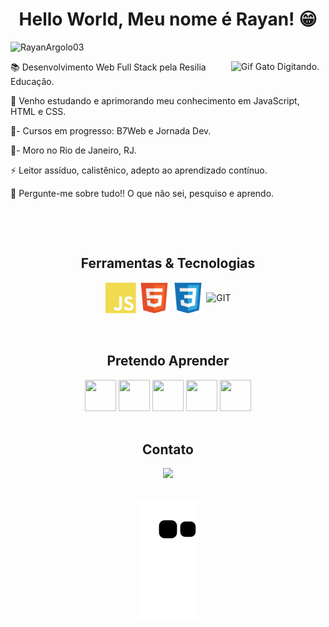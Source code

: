 <h1 align="center">Hello World, Meu nome é Rayan! 😁</h1>




<!-- ... -->


<p align="left"> <img src="https://komarev.com/ghpvc/?username=RayanArgolo03&label=Profile%20views&color=0e75b6&style=flat" alt="RayanArgolo03" /></p>
<img src=https://media.tenor.com/rkY5QA5c3VAAAAAC/gato-digitando.gif" width="30%" height="30%" align="right" border-radius="50%" alt="Gif Gato Digitando.">


<p>📚 Desenvolvimento Web Full Stack pela Resilia Educação. <p>
<p> 🌱 Venho estudando e aprimorando meu conhecimento em JavaScript, HTML e CSS. <p>
<p>🎯- Cursos em progresso: B7Web e Jornada Dev.</p>
<p>🏡- Moro no Rio de Janeiro, RJ.</p>
<p> ⚡ Leitor assíduo, calistênico, adepto ao aprendizado contínuo.  <p>
<p> 💬 Pergunte-me sobre tudo!! O que não sei, pesquiso e aprendo. <p>



<br>
<div  align="center"> 
  <div style="display: inline_block"><br>
  <h2>Ferramentas & Tecnologias</h2>
  <img align="center" alt="Javascript" height="50" width="50" src="https://raw.githubusercontent.com/devicons/devicon/master/icons/javascript/javascript-plain.svg">
  <img align="center" alt="HTML" height="50" width="50" src="https://raw.githubusercontent.com/devicons/devicon/master/icons/html5/html5-original.svg">
  <img align="center" alt="CSS" height="50" width="50" src="https://raw.githubusercontent.com/devicons/devicon/master/icons/css3/css3-original.svg">
  <img align="center" alt="GIT" height="50" width="50" src="https://icongr.am/devicon/git-original.svg?size=102&color=currentColor">
</div>                                                                                                                                                                               

                                                                                                                                   
    
<br>
<div  align="center"> 
  <div style="display: inline_block"><br>
  <h2>Pretendo Aprender</h2>
  <img src="https://cdn.jsdelivr.net/gh/devicons/devicon/icons/react/react-original.svg"  width="50px" height="50px"/>
<img src="https://cdn.jsdelivr.net/gh/devicons/devicon/icons/typescript/typescript-original.svg" width="50px" height="50px"/>
<img src="https://cdn.jsdelivr.net/gh/devicons/devicon/icons/mysql/mysql-original.svg" width="50px" height="50px"/>
<img src="https://cdn.jsdelivr.net/gh/devicons/devicon/icons/nodejs/nodejs-original.svg" width="50px" height="50px"/> 
<img src="https://cdn.jsdelivr.net/gh/devicons/devicon/icons/bootstrap/bootstrap-original.svg" width="50px" height="50px"/>

</div> 
<br>
                                                                                                                         
<h2>Contato</h2>

<div>
<a href="https://www.linkedin.com/in/rayanargolo" target="_blank"><img src="https://img.shields.io/badge/-LinkedIn-%230077B5?style=for-the-badge&logo=linkedin&logoColor=white" target="_blank"></a>
</div>
<br>
 <div align="center">

  ![Snake animation](https://github.com/RayanArgolo03/RayanArgolo03/blob/output/github-contribution-grid-snake.svg)

</div>
